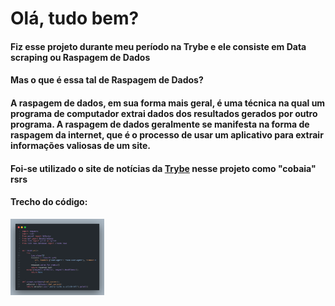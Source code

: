 # Olá, tudo bem?

#### Fiz esse projeto durante meu período na Trybe e ele consiste em Data scraping ou Raspagem de Dados
#### Mas o que é essa tal de Raspagem de Dados?
#### A raspagem de dados, em sua forma mais geral, é uma técnica na qual um programa de computador extrai dados dos resultados gerados por outro programa. A raspagem de dados geralmente se manifesta na forma de raspagem da internet, que é o processo de usar um aplicativo para extrair informações valiosas de um site.

#### Foi-se utilizado o site de notícias da <a href="https://blog.betrybe.com/" target="_blank">Trybe<a/> nesse projeto como "cobaia" rsrs

#### Trecho do código:
<img src="Images/code.png" width="150px"/>
